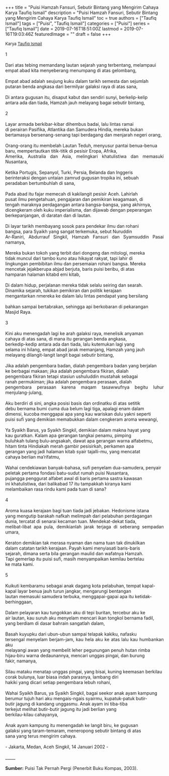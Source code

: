 +++
title = "Puisi Hamzah Fansuri, Sebutir Bintang yang Mengirim Cahaya Karya Taufiq Ismail"
description = "Puisi Hamzah Fansuri, Sebutir Bintang yang Mengirim Cahaya Karya Taufiq Ismail"
toc = true
authors = ["Taufiq Ismail"]
tags = ["Puisi", "Taufiq Ismail"]
categories = ["Puisi"]
series = ["Taufiq Ismail"]
date = 2019-07-16T18:51:00Z
lastmod = 2019-07-16T19:03:46Z
featuredImage = ""
draft = false
+++

<div style="text-align: justify;">
<div style="font-size: small;">Karya <a href="/authors/taufiq-ismail/" target="_blank">Taufiq Ismail</a></div><br />
1<br /><br />Dari atas tebing memandang lautan sejarah yang terbentang, melampaui<br />empat abad kita menyeberang menumpang di atas gelombang,<br /><br />Empat abad adalah seujung kuku dalam tarikh semesta dan sejumlah<br />putaran benda angkasa dari bermilyar galaksi raya di atas sana,<br /><br />Di antara gugusan itu, disaput kabut dan sendiri sunyi, berkelip-kelip<br />antara ada dan tiada, Hamzah jauh melayang bagai sebutir bintang,<br /><br />2<br /><br />Layar armada berkibar-kibar dihembus badai, lalu lintas ramai<br />di perairan Pasifika, Atlantika dan Samudera Hindia, mereka bukan<br />bertamasya bersenang-senang tapi berdagang dan menjarah negeri orang,<br /><br />Orang-orang itu membelah Lautan Teduh, menyusur pantai benua-benua<br />baru, mempertautkan titik-titik di pesisir Eropa, Afrika,<br />Amerika, Australia dan Asia, melingkari khatulistiwa dan memasuki Nusantara,<br /><br />Ketika Portugis, Sepanyol, Turki, Persia, Belanda dan Inggeris<br />berinteraksi dengan untaian zamrud gugusan tropika ini, sebuah<br />peradaban bertumbuhlah di sana,<br /><br />Pada abad itu fajar memecah di kakilangit pesisir Aceh. Lahirlah<br />pusat ilmu pengetahuan, pengajaran dan pemikiran keagamaan, di<br />tengah maraknya perdagangan antara bangsa-bangsa, yang akhirnya,<br />dicengkeram oleh kuku imperialisma, dan dijawab dengan peperangan<br />berkepanjangan, di daratan dan di lautan.<br /><br />Di layar tarikh membayang sosok para pendekar ilmu dan rohani<br />bangsa, para Syaikh yang sangat terkemuka, sebut Nuruddin<br />Ar-Raniri, Abdurrauf Singkil, Hamzah Fansuri dan Syamsuddin Pasai namanya,<br /><br />Mereka bukan tokoh yang terbit dari dongeng dan mitologi, mereka<br />tidak muncul dari tambo kuno atau hikayat rakyat, tapi lahir di<br />lingkungan pembibitan ilmu dan persemaian rohani bangsa. Mereka<br />mencetak jejakberupa abjad berjuta, baris puisi beribu, di atas<br />hamparan halaman kitabd emi kitab,<br /><br />Di dalam hidup, perjalanan mereka tidak selalu seiring dan searah.<br />Dinamika sejarah, tukikan pemikiran dan politik kerajaan<br />mengantarkan nmereka ke dalam lalu lintas pendapat yang bersilang<br /><br />bahkan sampai bertabrakan, sehingga api berkobaran di pekarangan<br />Masjid Raya.<br /><br />3<br /><br />Kini aku menengadah lagi ke arah galaksi raya, menelisik anyaman<br />cahaya di atas sana, di mana itu gerangan benda angkasa,<br />berkedip-kedip antara ada dan tiada, lalu kutemukan lagi yang<br />selama ini hilang, empat abad jarak memanjang, Hamzah yang jauh<br />melayang dilangit-langit langit bagai sebutir bintang,<br /><br />Jika adalah pengembara badan, dialah pengembara badan yang berjalan<br />ke berbagai makaan; jika adalah pengembara fikiran, dialah<br />pengembara fikiran tetapi stasiun ushuluddin mustahak sebagai<br />ranah permukiman; jika adalah pengembara perasaan, dialah<br />pengembara perasaan karena maqam tasawwufnya begitu luhur menjulang-julang,<br /><br />Aku berdiri di sini, angka posisi basis dan ordinatku di atas setitik<br />debu bernama bumi cuma dua belum lagi tiga, apalagi enam dalam<br />dimensi, kucoba menggapai apa yang kau wariskan dulu yakni seperti<br />puisi sufi yang demikian memabukkan dalam cengkeram aroma wewangi,<br /><br />Ya Syaikh Barus, ya Syaikh Singkil, demikian dalam makna hayat yang<br />kau guratkan. Kalam apa gerangan tangkai penamu, pimping<br />buluhkah tulang bulu-angsakah, dawat apa gerangan warna alfabetmu,<br />hitam tinta Hindiakah merah gambir pesisirkah, perkamen apa<br />gerangan yang jadi halaman kitab syair tajalli-mu, yang mencatat<br />cahaya berlian ma’rifatmu,<br /><br />Wahai cendekiawan banyak-bahasa, sufi penyelam dua-samudera, penyair<br />peletak pertama fondasi batu-sudut rumah puisi Nusantara,<br />pujangga penggurat alfabet awal di baris pertama sastra kawasan<br />ini khatulistiwa, dari balikabad 17 itu tampakkah kiranya kami<br />melambaikan rasa rindu kami pada tuan di sana?<br /><br />4<br /><br />Aroma kuasa kerajaan bagi tuan tiada jadi jebakan. Hedonisme istana<br />yang mengutip barakah nafkah melimpah dari pelabuhan perdagangan<br />dunia, tercatat di senarai kecaman tuan. Mendekat-dekat tiada,<br />melibat-libat apa pula, demikianlah jarak terjaga di seberang sempadan umara,<br /><br />Keraton demikian tak merasa nyaman dan nama tuan tak dinukilkan<br />dalam catatan tarikh kerajaan. Payah kami menyiasati baris-baris<br />sejarah, dimana serta bila gerangan maulid dan wafatnya Hamzah.<br />Tapi gemerlap itu puisi sufi, masih menyampaikan kemilau bertelau<br />ke mata kami.<br /><br />5<br /><br />Kuikuti kembaramu sebagai anak dagang kota pelabuhan, tempat kapal-<br />kapal layar benua jauh turun jangkar, mengarungi bentangan<br />lautan memasuki samudera terbuka, menggapai-gapai apa itu ketidak-<br />berhinggaan,<br /><br />Dalam pelayaran kau tungokkan aku di tepi buritan, tercebur aku ke<br />air lautan, kau suruh aku menyelam mencari ikan tongkol bernama fadil,<br />yang berdiam di dasar bahrain sangatlah dalam,<br /><br />Basah kuyupku dari ubun-ubun sampai telapak kakiku, nafasku<br />tersengal menyelam berjam-jam, kau hela aku ke atas lalu kau humbankan aku<br />melayangi awan yang membelit leher pegunungan penuh hutan rimba<br />hijau-biru warna dedaunannya, mencari unggas pingai, dan burung<br />fakir, namanya,<br /><br />Silau mataku menatap unggas pingai, yang bisai, kuning keemasan berkilau<br />corak bulunya, luar biasa indah parasnya, lambang diri<br />hakiki yang dicari setiap pengembara lebuh rohani,<br /><br />Wahai Syaikh Barus, ya Syaikh Singkil, bagai seekor anak ayam kampung<br />berumur tujuh hari aku mengais-ngais syairmu, kupatuk-patuk butir-<br />butir jagung di kandang unggasmu. Anak ayam ini tiba-tiba<br />terkejut melihat butir-butir jagung itu jadi berlian yang<br />berkilau-kilau cahayanya,<br /><br />Anak ayam kampung itu menengadah ke langit biru, ke gugusan<br />galaksi yang taram-temaram, meneropong sebutir bintang di atas<br />sana yang terus mengirim cahaya.<br /><br />- Jakarta, Medan, Aceh Singkil, 14 Januari 2002 -<br /><br />
_____<br /><br />
<b>Sumber:</b> Puisi Tak Pernah Pergi (Penerbit Buku Kompas, 2003).</div>
